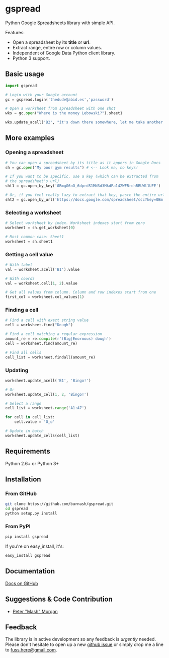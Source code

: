 # gspread

Python Google Spreadsheets library with simple API.

Features:

* Open a spreadsheet by its **title** or **url**.
* Extract range, entire row or column values.
* Independent of Google Data Python client library.
* Python 3 support.

## Basic usage

~~~python
import gspread

# Login with your Google account
gc = gspread.login('thedude@abid.es','password')

# Open a worksheet from spreadsheet with one shot
wks = gc.open("Where is the money Lebowski?").sheet1

wks.update_acell('B2', "it's down there somewhere, let me take another look.")
~~~

## More examples

### Opening a spreadsheet

~~~python
# You can open a spreadsheet by its title as it appers in Google Docs
sh = gc.open("My poor gym results") # <-- Look ma, no keys!

# If you want to be specific, use a key (which can be extracted from
# the spreadsheet's url)
sht1 = gc.open_by_key('0BmgG6nO_6dprdS1MN3d3MkdPa142WFRrdnRRUWl1UFE')

# Or, if you feel really lazy to extract that key, paste the entire url
sht2 = gc.open_by_url('https://docs.google.com/spreadsheet/ccc?key=0Bm...FE&hl')
~~~

### Selecting a worksheet

~~~python
# Select worksheet by index. Worksheet indexes start from zero
worksheet = sh.get_worksheet(0)

# Most common case: Sheet1
worksheet = sh.sheet1
~~~

### Getting a cell value

~~~python
# With label
val = worksheet.acell('B1').value

# With coords
val = worksheet.cell(1, 2).value

# Get all values from column. Column and row indexes start from one
first_col = worksheet.col_values(1)
~~~

### Finding a cell

~~~python
# Find a cell with exact string value
cell = worksheet.find("Dough")

# Find a cell matching a regular expression
amount_re = re.compile(r'(Big|Enormous) dough')
cell = worksheet.find(amount_re)

# Find all cells
cell_list = worksheet.findall(amount_re)
~~~

### Updating

~~~python
worksheet.update_acell('B1', 'Bingo!')

# Or
worksheet.update_cell(1, 2, 'Bingo!')

# Select a range
cell_list = worksheet.range('A1:A7')

for cell in cell_list:
    cell.value = 'O_o'

# Update in batch
worksheet.update_cells(cell_list)
~~~

## Requirements

Python 2.6+ or Python 3+

## Installation

### From GitHub

~~~sh
git clone https://github.com/burnash/gspread.git
cd gspread
python setup.py install
~~~
### From PyPI

~~~sh
pip install gspread
~~~

If you're on easy_install, it's:

~~~sh
easy_install gspread
~~~

## Documentation

[Docs on GitHub](http://burnash.github.com/gspread/)

## Suggestions & Code Contribution

- [Peter "Mash" Morgan](https://github.com/ac001)

## Feedback

The library is in active development so any feedback is *urgently* needed. Please
don't hesitate to open up a new [github issue](https://github.com/burnash/gspread/issues)
or simply drop me a line to <fuss.here@gmail.com>.
